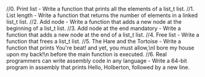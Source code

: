 //0. Print list
	- Write a function that prints all the elements of a list_t list.
//1. List length
	- Write a function that returns the number of elements in a linked list_t list.
//2. Add node
	- Write a function that adds a new node at the beginning of a list_t list.
//3. Add node at the end mandatory
	- Write a function that adds a new node at the end of a list_t list.
//4. Free list
	- Write a function that frees a list_t list.
//5. The Hare and the Tortoise
	- Write a function that prints You're beat! and yet, you must allow,\nI bore my house upon my back!\n before the main function is executed.
//6. Real programmers can write assembly code in any language
	- Write a 64-bit program in assembly that prints Hello, Holberton, followed by a new line.
